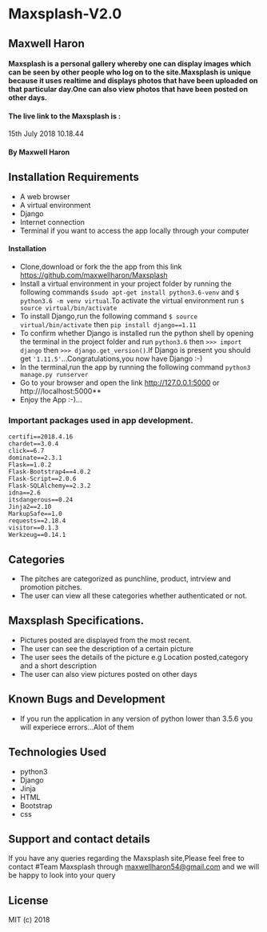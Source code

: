 # Maxsplash-V2.0
## Maxwell Haron
#### Maxsplash is a personal gallery whereby one can display images which can be seen by other people who log on to the site.Maxsplash is unique because it uses realtime and displays photos that have been uploaded on that particular day.One can also view photos that have been posted on other days.
#### The live link to the Maxsplash is :
 15th July 2018 10.18.44
#### By **Maxwell Haron**
## Installation Requirements
* A web browser
* A virtual environment
* Django
* Internet connection
* Terminal if you want to access the app locally through your computer

####
#### Installation
* Clone,download or fork the the app from this link https://github.com/maxwellharon/Maxsplash
* Install a virtual environment in your project folder by running the following commands `$sudo apt-get install python3.6-venv` and `$ python3.6 -m venv virtual`.To activate the virtual environment run `$ source virtual/bin/activate`
* To install Django,run the following command `$ source virtual/bin/activate` then `pip install django==1.11`
* To confirm whether Django is installed run the python shell by opening the terminal in the project folder and run `python3.6` then `>>> import django` then `>>> django.get_version()`.If Django is present you should get `'1.11.5'`...Congratulations,you now have Django :-)
* In the terminal,run the app by running the following command `python3 manage.py runserver`
* Go to your browser and open the link http://127.0.0.1:5000 or http:///localhost:5000**
* Enjoy the App :-)...

### Important packages used in app development.

```
certifi==2018.4.16
chardet==3.0.4
click==6.7
dominate==2.3.1
Flask==1.0.2
Flask-Bootstrap4==4.0.2
Flask-Script==2.0.6
Flask-SQLAlchemy==2.3.2
idna==2.6
itsdangerous==0.24
Jinja2==2.10
MarkupSafe==1.0
requests==2.18.4
visitor==0.1.3
Werkzeug==0.14.1

```

## Categories

+ The pitches are categorized as punchline, product, intrview and promotion pitches.
+ The user can view all these categories whether authenticated or not.

## Maxsplash Specifications.

+ Pictures posted are displayed from the most recent.
+ The user can see the description of a certain picture
+ The user sees the details of the picture e.g Location         posted,category and a short description
+ The user can also view pictures posted on other days

## Known Bugs and Development
* If you run the application in any version of python lower than 3.5.6 you will experiece errors...Alot of them
## Technologies Used
* python3
* Django
* Jinja
* HTML
* Bootstrap
* css


## Support and contact details
If you have any queries regarding the Maxsplash site,Please feel free to contact #Team Maxsplash through maxwellharon54@gmail.com and we will be happy to look into your query

## License
MIT (c) 2018
